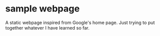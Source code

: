 # sample webpage

A static webpage inspired from Google's home page. 
Just trying to put together whatever I have learned so far.